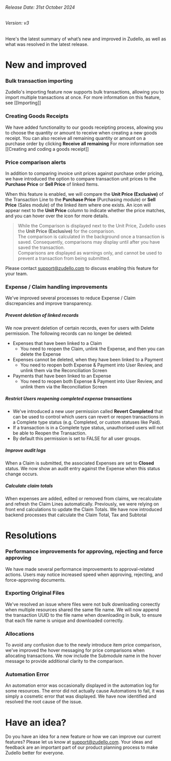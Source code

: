 ###### Release Date: 31st October 2024  
###### Version: v3

Here's the latest summary of what’s new and improved in Zudello, as well as what was resolved in the latest release.

# New and improved

### Bulk transaction importing

Zudello's importing feature now supports bulk transactions, allowing you to import multiple transactions at once. For more information on this feature, see [[Importing]]

### Creating Goods Receipts

We have added functionality to our goods receipting process, allowing you to choose the quantity or amount to receive when creating a new goods receipt. You can also receive all remaining quantity or amount on a purchase order by clicking **Receive all remaining**
For more information see [[Creating and coding a goods receipt]]

### Price comparison alerts

In addition to comparing invoice unit prices against purchase order pricing, we have introduced the option to compare transaction unit prices to the **Purchase Price** or **Sell Price** of linked Items.

When this feature is enabled, we will compare the **Unit Price (Exclusive)** of the Transaction Line to the **Purchase Price** (Purchasing module) or **Sell Price** (Sales module) of the linked item where one exists. An icon will appear next to the **Unit Price** column to indicate whether the price matches, and you can hover over the icon for more details.
> While the Comparison is displayed next to the Unit Price, Zudello uses the **Unit Price (Exclusive)** for the comparison.  
> The comparison is calculated in the background once a transaction is saved. Consequently, comparisons may display until after you have saved the transaction.  
> Comparisons are displayed as warnings only, and cannot be used to prevent a transaction from being submitted. 

Please contact [support@zudello.com](mailto:support@zudello.com,) to discuss enabling this feature for your team.

### Expense / Claim handling improvements

We've improved several processes to reduce Expense / Claim discrepancies and improve transparency.
##### Prevent deletion of linked records

We now prevent deletion of certain records, even for users with Delete permission. The following records can no longer be deleted:
- Expenses that have been linked to a Claim
	- You need to reopen the Claim, unlink the Expense, and then you can delete the Expense
- Expenses cannot be deleted, when they have been linked to a Payment
	- You need to reopen both Expense & Payment into User Review, and unlink them via the Reconciliation Screen
- Payments that have been linked to an Expense
	- You need to reopen both Expense & Payment into User Review, and unlink them via the Reconciliation Screen

##### Restrict Users reopening completed expense transactions 

- We've introduced a new user permission called **Revert Completed** that can be used to control which users can revert or reopen transactions in a Complete type status (e.g. Completed, or custom statuses like Paid).
- If a transaction is in a Complete type status, unauthorised users will not be able to Reopen the Transaction.
- By default this permission is set to FALSE for all user groups.

##### Improve audit logs

When a Claim is submitted, the associated Expenses are set to **Closed** status. We now show an audit entry against the Expense when this status change occurs.

##### Calculate claim totals

When expenses are added, edited or removed from claims, we recalculate and refresh the Claim Lines automatically. Previously, we were relying on front end calculations to update the Claim Totals. We have now introduced backend processes that calculate the Claim Total, Tax and Subtotal

# Resolutions

### Performance improvements for approving, rejecting and force approving

We have made several performance improvements to approval-related actions. Users may notice increased speed when approving, rejecting, and force-approving documents. 

### Exporting Original Files

We've resolved an issue where files were not bulk downloading coreectly when multiple resources shared the same file name. We will now append the transaction UUID to the file name when downloading in bulk, to ensure that each file name is unique and downloaded correctly. 

### Allocations

To avoid any confusion due to the newly introduce item price comparison, we've improved the hover messaging for price comparisons when allocating transactions. We now include the Submodule name in the hover message to provide additional clarity to the comparison.

### Automation Error
An automation error was occasionally displayed in the automation log for some resources. The error did not actually cause Automations to fail, it was simply a cosmetic error that was displayed. We have now identified and resolved the root cause of the issue. 
# Have an idea?

Do you have an idea for a new feature or how we can improve our current features? Please let us know at [support@zudello.com](mailto:support@zudello.com). Your ideas and feedback are an important part of our product planning process to make Zudello better for everyone.
